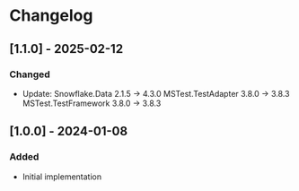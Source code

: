 # Changelog

## [1.1.0] - 2025-02-12
### Changed
- Update:
    Snowflake.Data        2.1.5 -> 4.3.0
    MSTest.TestAdapter    3.8.0 -> 3.8.3
    MSTest.TestFramework  3.8.0 -> 3.8.3


## [1.0.0] - 2024-01-08
### Added
- Initial implementation